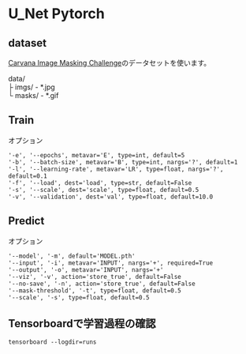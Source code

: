 # U_Net Pytorch

## dataset
[Carvana Image Masking Challenge](https://www.kaggle.com/c/carvana-image-masking-challenge)のデータセットを使います。

data/   
 ├ imgs/ - *.jpg   
 └ masks/ - *.gif   

## Train
オプション
```
'-e', '--epochs', metavar='E', type=int, default=5 
'-b', '--batch-size', metavar='B', type=int, nargs='?', default=1
'-l', '--learning-rate', metavar='LR', type=float, nargs='?', default=0.1
'-f', '--load', dest='load', type=str, default=False
'-s', '--scale', dest='scale', type=float, default=0.5
'-v', '--validation', dest='val', type=float, default=10.0
```

## Predict
オプション
```
'--model', '-m', default='MODEL.pth'
'--input', '-i', metavar='INPUT', nargs='+', required=True
'--output', '-o', metavar='INPUT', nargs='+'
'--viz', '-v', action='store_true', default=False
'--no-save', '-n', action='store_true', default=False
'--mask-threshold', '-t', type=float, default=0.5
'--scale', '-s', type=float, default=0.5
```

## Tensorboardで学習過程の確認
`tensorboard --logdir=runs`
